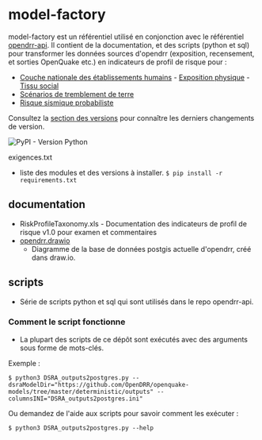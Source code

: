 # model-factory

model-factory est un référentiel utilisé en conjonction avec le référentiel [opendrr-api](https://github.com/OpenDRR/opendrr-api).
Il contient de la documentation, et des scripts (python et sql) pour transformer les données sources d'opendrr (exposition, recensement, et sorties OpenQuake etc.) en indicateurs de profil de risque pour :

 - [Couche nationale des établissements humains](https://github.com/OpenDRR/national-human-settlement) 
		 - [Exposition physique](https://github.com/OpenDRR/national-human-settlement/tree/main/physical-exposure)
		 - [Tissu social](https://github.com/OpenDRR/national-human-settlement/tree/main/social-fabric)
- [Scénarios de tremblement de terre](https://github.com/OpenDRR/earthquake-scenarios) 
- [Risque sismique probabiliste](https://github.com/OpenDRR/seismic-risk-model)

Consultez la [section des versions](https://github.com/OpenDRR/model-factory/releases) pour connaître les derniers changements de version.

![PyPI - Version Python](https://img.shields.io/pypi/pyversions/openquake.engine)

exigences.txt
- liste des modules et des versions à installer.
`$ pip install -r requirements.txt`

## documentation
- RiskProfileTaxonomy.xls
		- Documentation des indicateurs de profil de risque v1.0 pour examen et commentaires
- [opendrr.drawio](https://github.com/OpenDRR/opendrr-data-store/blob/master/scripts/Diagrams)
	- Diagramme de la base de données postgis actuelle d'opendrr, créé dans draw.io. 
	
## scripts
- Série de scripts python et sql qui sont utilisés dans le repo opendrr-api.

### Comment le script fonctionne
- La plupart des scripts de ce dépôt sont exécutés avec des arguments sous forme de mots-clés.

Exemple :
```
$ python3 DSRA_outputs2postgres.py --dsraModelDir="https://github.com/OpenDRR/openquake-models/tree/master/deterministic/outputs" --columnsINI="DSRA_outputs2postgres.ini"
```
Ou demandez de l'aide aux scripts pour savoir comment les exécuter :
```
$ python3 DSRA_outputs2postgres.py --help